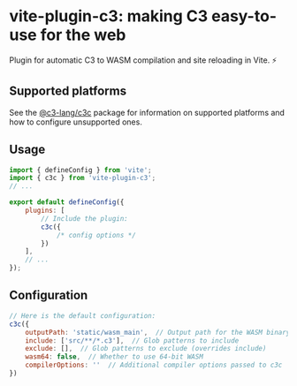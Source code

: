 # vite-plugin-c3: making C3 easy-to-use for the web
Plugin for automatic C3 to WASM compilation and site reloading in Vite. ⚡

## Supported platforms
See the [@c3-lang/c3c](https://www.npmjs.com/package/@c3-lang/c3c) package for information on supported platforms and how to configure unsupported ones.

## Usage
```js
import { defineConfig } from 'vite';
import { c3c } from 'vite-plugin-c3';
// ...

export default defineConfig({
    plugins: [
        // Include the plugin:
        c3c({
            /* config options */
        })
    ],
    // ...
});
```

## Configuration
```js
// Here is the default configuration:
c3c({
    outputPath: 'static/wasm_main',  // Output path for the WASM binary
    include: ['src/**/*.c3'],  // Glob patterns to include
    exclude: [],  // Glob patterns to exclude (overrides include)
    wasm64: false,  // Whether to use 64-bit WASM
    compilerOptions: ''  // Additional compiler options passed to c3c
})
```
